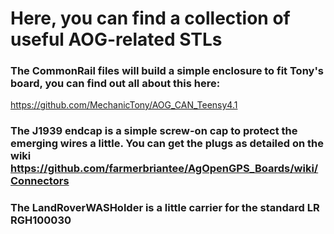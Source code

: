 # Here, you can find a collection of useful AOG-related STLs

### The CommonRail files will build a simple enclosure to fit Tony's board, you can find out all about this here:
https://github.com/MechanicTony/AOG_CAN_Teensy4.1

### The J1939 endcap is a simple screw-on cap to protect the emerging wires a little. You can get the plugs as detailed on the wiki https://github.com/farmerbriantee/AgOpenGPS_Boards/wiki/Connectors

### The LandRoverWASHolder is a little carrier for the standard LR RGH100030

